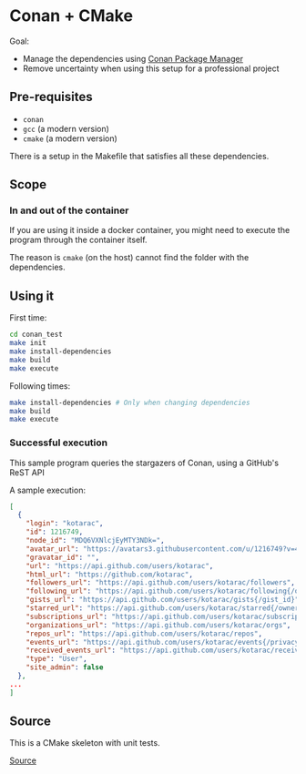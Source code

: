 # Conan + CMake

Goal:

  * Manage the dependencies using [Conan Package Manager](https://conan.io/)
  * Remove uncertainty when using this setup for a professional project
  
## Pre-requisites

  * `conan`
  * `gcc` (a modern version)
  * `cmake` (a modern version)
  
There is a setup in the Makefile that satisfies all these dependencies.

## Scope

### In and out of the container

If you are using it inside a docker container, you might need to execute the program through the container itself. 

The reason is `cmake` (on the host) cannot find the folder with the dependencies.

## Using it

First time:

```bash
cd conan_test
make init 
make install-dependencies 
make build
make execute
```

Following times:

```bash
make install-dependencies # Only when changing dependencies
make build 
make execute
```

### Successful execution

This sample program queries the stargazers of Conan, using a GitHub's ReST API

A sample execution:

```json
[
  {
    "login": "kotarac",
    "id": 1216749,
    "node_id": "MDQ6VXNlcjEyMTY3NDk=",
    "avatar_url": "https://avatars3.githubusercontent.com/u/1216749?v=4",
    "gravatar_id": "",
    "url": "https://api.github.com/users/kotarac",
    "html_url": "https://github.com/kotarac",
    "followers_url": "https://api.github.com/users/kotarac/followers",
    "following_url": "https://api.github.com/users/kotarac/following{/other_user}",
    "gists_url": "https://api.github.com/users/kotarac/gists{/gist_id}",
    "starred_url": "https://api.github.com/users/kotarac/starred{/owner}{/repo}",
    "subscriptions_url": "https://api.github.com/users/kotarac/subscriptions",
    "organizations_url": "https://api.github.com/users/kotarac/orgs",
    "repos_url": "https://api.github.com/users/kotarac/repos",
    "events_url": "https://api.github.com/users/kotarac/events{/privacy}",
    "received_events_url": "https://api.github.com/users/kotarac/received_events",
    "type": "User",
    "site_admin": false
  },
...
]
```

## Source

This is a CMake skeleton with unit tests.

[Source](https://github.com/alvarogarcia7/c-simple-sessions/tree/master/skeleton_cmake)
